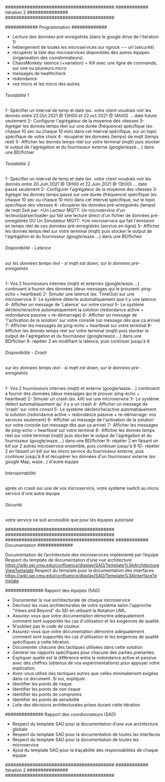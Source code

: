 ########################################
############ Itération 2 ###############
########################################

############ Programmation #############

- Lecture des données pré-enregsitrés (dans le google drive de l'itération 1)
- hébergement de toutes les microservices sur ngrock --- url (sécurité)
- récupérer la liste des microservices disponibles des autres équipes (organisation des coordonnateurs)
- ChaosMonkey: latence (+variation) + Kill avec une ligne de commande, sur une ou plusieurs micro
- messages de healthcheck
- redondance
- vos micro et les micro des autres

###### Testabilité 1 #######

1- Spécifier un interval de temp et date (ex. votre client voudrais voir les donnés entre 22.Oct.2021 @ 13H00 et 22.oct.2021 @ 14h00) ... date future seulement
2- Configurer l'agrégateur de la moyenne des vitesses
3- Agréger les donnés temps réel sur une durée (fréquence) spécifique (ex. chaque 10 sec ou chaque 10 min) dans cet interval spécifique, sur un topic spécifique de votre choix
4- récupérer les données (temps) de mqtt (temps réel)
5- Afficher les donnés temps réel sur votre terminal (mqtt) puis stocker le output de l'agrégation et du fournisseur externe (google/waze....) dans une BD/fichier 

###### Testabilité 2 #######

1- Spécifier un interval de temp et date (ex. votre client voudrais voir les donnés entre 20.Juin.2021 @ 13H00 et 22.Juin.2021 @ 13h00) ... date passé seulement
2- Configurer l'agrégateur de la moyenne des vitesses
3- Agréger les donnés temps passé sur une durée (fréquence) spécifique (ex. chaque 10 sec ou chaque 10 min) dans cet interval spécifique, sur le topic spécifique des vitesses
4- récupérer les données pré-enregistrés (temps) de mqtt
Soit par:
*Un Lecteur MQTT: Un microservice d'un lecteur/parser/loader qui fait une lecture direct d'un fichier de données pré-enregistrés
OU
Un Simulateur MQTT:
*Un microservice qui fait l'émission en temps réel de ces données pré-enregistrés (service en-ligne)
5- Afficher les donnés temps réel sur votre terminal (mqtt) puis stocker le output de l'agrégation et du fournisseur (google/waze....) dans une BD/fichier 

###### Disponibilité - Latence #######
###### sur les données temps réel - si mqtt est down, sur le données pré-enregistrés

1- Vos 2 fournisseurs internes (mqtt) et externes (google/waze....) continuent à fournir des données 
(deux messages qui le prouvent: ping-echo + heartbeat)
2- Simuler une latence (ex. TimeOut) sur une microservice
3- Le système détecte automatiquement que il y une latence
4- Afficher un message de 'Latence' sur votre consol
5- Le système déclenche/active automatiquement la solution
(redondance active + redondance passive + re-démarrage)
6- Afficher un message de 'l'activation de la solution' sur votre console (un message dès que ça arrive)
7- Afficher les messages de ping-echo + heartbeat sur votre terminal
8- Afficher les donnés temps réel sur votre terminal (mqtt) puis stocker le output de l'agrégation et du fournisseur (google/waze....) dans une BD/fichier
9- répéter 2 en modifiant la latence, puis continuer jusqu'à 8

###### Disponibilité - Crash #######
###### sur les données temps réel - si mqtt est down, sur le données pré-enregistrés

1- Vos 2 fournisseurs internes (mqtt) et externe (google/waze....) continuent à fournir des données 
(deux messages qui le prouve: ping-echo + heartbeat)
2- Simuler un crash (ex. kill) sur une microservice
3- Le système détect automatiquement qu' il y a un crash
4- Afficher un message de 'crash' sur votre consol
5- Le système déclenche/active automatiquement la solution 
(redondance active + redondance passive + re-démarrage: vos services seulement)
6- Afficher un message de l'activation de la solution' sur votre console (un message dès que ça arrive)
7- Afficher les messages de ping-echo + heartbeat sur votre terminal
8- Afficher les donnés temps réel sur votre terminal (mqtt) puis stocker le output de l'agrégation et du fournisseur (google/waze....) dans une BD/fichier
9- répéter 2 en faisant un kill sur 2 autres microservice ensemble, puis continuer jusqu'à 8
10- répéter 2 en faisant un kill sur les micro service du fournisseur externe, puis continuer jusqu'à 8 et récupérer les données d'un fournisseur externe (ex: google Map, waze…) d'autre équipe

###### Interopérabilité #######

après un crash sur une de vos microservice, votre système switch au micro service d'une autre équipe

###### Sécurité #######
votre service ne soit accessible que pour les équipes autorisée

########################################
######################################## 
########################################
############ Documentation #############

Documentation de l’architecture des microservices implémenté par l’équipe
Respect du template de documentation d’une vue architecture 
https://wiki.sei.cmu.edu/confluence/display/SAD/Template%3AArchitectureViewTemplate
Respect du template pour la documentation des interfaces
https://wiki.sei.cmu.edu/confluence/display/SAD/Template%3AInterfaceTemplate

############## Rapport des équipes (SAD)
- Documenter la vue architecturale de chaque microservice
- Décrivez les vues architecturales de votre système selon l'approche "Views and Beyond" du SEI en utilisant la Notation UML.
- Assurez-vous que votre documentation démontre adéquatement comment sont supportés les cas d'utilisation et les exigences de qualité.
- N'oubliez pas le code de couleur.
- Assurez-vous que votre documentation démontre adéquatement comment sont supportés les cas d'utilisation et les exigences de qualité spécifiques à cette itération.
- Documenter chacune des tactiques utilisées dans cette solution
- Générer les rapports spécifiques pour chacune des parties prenantes.
- Expliquer quelle est la différence entre la redondance active et passive avec des chiffres (obtenus de vos expérimentations) pour appuyer votre explication.
- Avez-vous utilisé des tactiques autres que celles minimalement exigées dans ce document. Si oui, expliquer.
- Identifier les points de risque
- Identifier les points de non risque
- Identifier les points de compromis 
- Identifier les points de sensibilité 
- Liste des décisions architecturales prises durant cette itération 

############## Rapport des coordonnateurs (SAD)

- Respect du template SAD pour la documentation d’une vue architecture globale
- Respect du template SAD pour la documentation de toutes les interfaces
- Respect du template SAD pour la documentation de toutes les microservice
- Ajout   du template SAD pour la traçabilité des responsabilités de chaque équipe

########################################
############ Itération 2 ###############
########################################